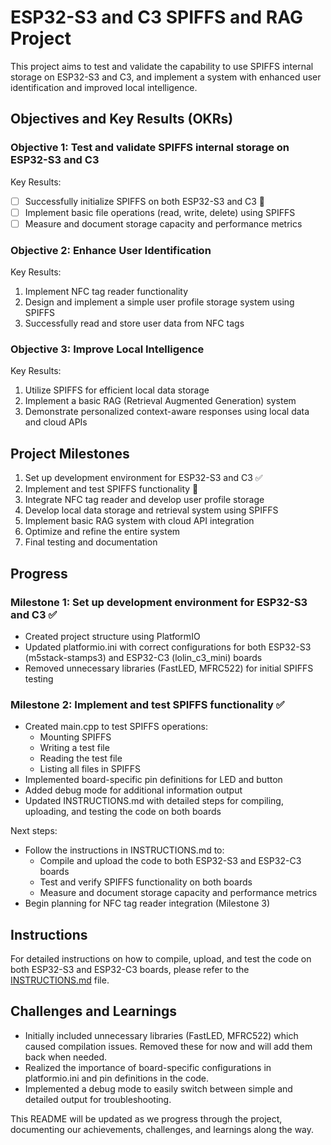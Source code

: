 # ESP32-S3 and C3 SPIFFS and RAG Project

This project aims to test and validate the capability to use SPIFFS internal storage on ESP32-S3 and C3, and implement a system with enhanced user identification and improved local intelligence.

## Objectives and Key Results (OKRs)

### Objective 1: Test and validate SPIFFS internal storage on ESP32-S3 and C3

Key Results:
-[ ] Successfully initialize SPIFFS on both ESP32-S3 and C3 🚧
-[ ] Implement basic file operations (read, write, delete) using SPIFFS 
-[ ] Measure and document storage capacity and performance metrics 

### Objective 2: Enhance User Identification

Key Results:
1. Implement NFC tag reader functionality
2. Design and implement a simple user profile storage system using SPIFFS
3. Successfully read and store user data from NFC tags

### Objective 3: Improve Local Intelligence

Key Results:
1. Utilize SPIFFS for efficient local data storage
2. Implement a basic RAG (Retrieval Augmented Generation) system
3. Demonstrate personalized context-aware responses using local data and cloud APIs

## Project Milestones

1. Set up development environment for ESP32-S3 and C3 ✅
2. Implement and test SPIFFS functionality 🚧
3. Integrate NFC tag reader and develop user profile storage
4. Develop local data storage and retrieval system using SPIFFS
5. Implement basic RAG system with cloud API integration
6. Optimize and refine the entire system
7. Final testing and documentation

## Progress

### Milestone 1: Set up development environment for ESP32-S3 and C3 ✅

- Created project structure using PlatformIO
- Updated platformio.ini with correct configurations for both ESP32-S3 (m5stack-stamps3) and ESP32-C3 (lolin_c3_mini) boards
- Removed unnecessary libraries (FastLED, MFRC522) for initial SPIFFS testing

### Milestone 2: Implement and test SPIFFS functionality ✅

- Created main.cpp to test SPIFFS operations:
  - Mounting SPIFFS
  - Writing a test file
  - Reading the test file
  - Listing all files in SPIFFS
- Implemented board-specific pin definitions for LED and button
- Added debug mode for additional information output
- Updated INSTRUCTIONS.md with detailed steps for compiling, uploading, and testing the code on both boards

Next steps:
- Follow the instructions in INSTRUCTIONS.md to:
  - Compile and upload the code to both ESP32-S3 and ESP32-C3 boards
  - Test and verify SPIFFS functionality on both boards
  - Measure and document storage capacity and performance metrics
- Begin planning for NFC tag reader integration (Milestone 3)

## Instructions

For detailed instructions on how to compile, upload, and test the code on both ESP32-S3 and ESP32-C3 boards, please refer to the [INSTRUCTIONS.md](INSTRUCTIONS.md) file.

## Challenges and Learnings

- Initially included unnecessary libraries (FastLED, MFRC522) which caused compilation issues. Removed these for now and will add them back when needed.
- Realized the importance of board-specific configurations in platformio.ini and pin definitions in the code.
- Implemented a debug mode to easily switch between simple and detailed output for troubleshooting.

This README will be updated as we progress through the project, documenting our achievements, challenges, and learnings along the way.
